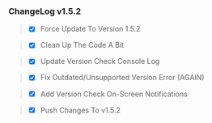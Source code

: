 ### ChangeLog v1.5.2

> - [x] Force Update To Version 1.5.2

> - [x] Clean Up The Code A Bit

> - [x] Update Version Check Console Log

> - [x] Fix Outdated/Unsupported Version Error (AGAIN)

> - [x] Add Version Check On-Screen Notifications

> - [x] Push Changes To v1.5.2
